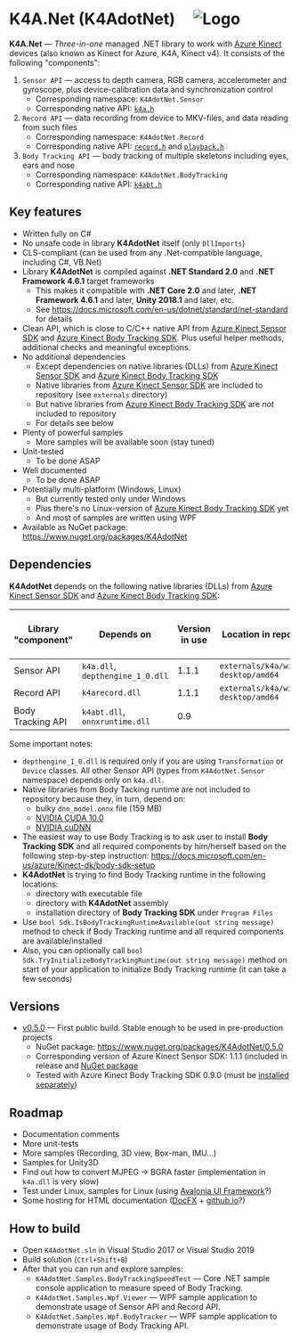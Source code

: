 # K4A.Net (K4AdotNet) &nbsp;&nbsp;&nbsp; ![Logo](https://github.com/bibigone/k4a.net/raw/master/K4AdotNet-64.png)

**K4A.Net** &mdash; *Three-in-one* managed .NET library to work with [Azure Kinect](https://azure.microsoft.com/en-us/services/kinect-dk/) devices (also known as Kinect for Azure, K4A, Kinect v4). It consists of the following "components":
1. `Sensor API` &mdash; access to depth camera, RGB camera, accelerometer and gyroscope, plus device-calibration data and synchronization control
   * Corresponding namespace: `K4AdotNet.Sensor`
   * Corresponding native API: [`k4a.h`](https://github.com/bibigone/k4a.net/blob/master/externals/k4a/include/k4a/k4a.h)
2. `Record API` &mdash; data recording from device to MKV-files, and data reading from such files
   * Corresponding namespace: `K4AdotNet.Record`
   * Corresponding native API: [`record.h`](https://github.com/bibigone/k4a.net/blob/master/externals/k4a/include/k4arecord/record.h) and [`playback.h`](https://github.com/bibigone/k4a.net/blob/master/externals/k4a/include/k4arecord/playback.h)
3. `Body Tracking API` &mdash; body tracking of multiple skeletons including eyes, ears and nose
   * Corresponding namespace: `K4AdotNet.BodyTracking`
   * Corresponding native API: [`k4abt.h`](https://github.com/bibigone/k4a.net/blob/master/externals/k4abt/include/k4abt.h)


## Key features

* Written fully on C#
* No unsafe code in library **K4AdotNet** itself (only `DllImports`)
* CLS-compliant (can be used from any .Net-compatible language, including C#, VB.Net)
* Library **K4AdotNet** is compiled against **.NET Standard 2.0** and **.NET Framework 4.6.1** target frameworks
  * This makes it compatible with **.NET Core 2.0** and later, **.NET Framework 4.6.1** and later, **Unity 2018.1** and later, etc.
  * See https://docs.microsoft.com/en-us/dotnet/standard/net-standard for details
* Clean API, which is close to C/C++ native API from [Azure Kinect Sensor SDK](https://docs.microsoft.com/en-us/azure/Kinect-dk/sensor-sdk-download) and [Azure Kinect Body Tracking SDK](https://docs.microsoft.com/en-us/azure/Kinect-dk/body-sdk-download). Plus useful helper methods, additional checks and meaningful exceptions.
* No additional dependencies
  * Except dependencies on native libraries (DLLs) from [Azure Kinect Sensor SDK](https://docs.microsoft.com/en-us/azure/Kinect-dk/sensor-sdk-download) and [Azure Kinect Body Tracking SDK](https://docs.microsoft.com/en-us/azure/Kinect-dk/body-sdk-download)
  * Native libraries from [Azure Kinect Sensor SDK](https://docs.microsoft.com/en-us/azure/Kinect-dk/sensor-sdk-download) are included to repository (see `externals` directory)
  * But native libraries from [Azure Kinect Body Tracking SDK](https://docs.microsoft.com/en-us/azure/Kinect-dk/body-sdk-download) are *not* included to repository
  * For details see below
* Plenty of powerful samples
  * More samples will be available soon (stay tuned)
* Unit-tested
  * To be done ASAP
* Well documented
  * To be done ASAP
* Potentially multi-platform (Windows, Linux)
  * But currently tested only under Windows
  * Plus there's no Linux-version of [Azure Kinect Body Tracking SDK](https://docs.microsoft.com/en-us/azure/Kinect-dk/body-sdk-download) yet
  * And most of samples are written using WPF
* Available as NuGet package: https://www.nuget.org/packages/K4AdotNet


## Dependencies

**K4AdotNet** depends on the following native libraries (DLLs) from [Azure Kinect Sensor SDK](https://docs.microsoft.com/en-us/azure/Kinect-dk/sensor-sdk-download) and [Azure Kinect Body Tracking SDK](https://docs.microsoft.com/en-us/azure/Kinect-dk/body-sdk-download):

| Library "component" | Depends on                       | Version in use | Location in repository                | Included in [NuGet package](https://www.nuget.org/packages/K4AdotNet) 
|---------------------|----------------------------------|----------------|---------------------------------------|--------------------------
| Sensor API          | `k4a.dll`, `depthengine_1_0.dll` | 1.1.1          | `externals/k4a/windows-desktop/amd64` | YES
| Record API          | `k4arecord.dll`                  | 1.1.1          | `externals/k4a/windows-desktop/amd64` | YES
| Body Tracking API   | `k4abt.dll`, `onnxruntime.dll`   | 0.9            |                                       | no

Some important notes:
* `depthengine_1_0.dll` is required only if you are using `Transformation` or `Device` classes. All other Sensor API (types from `K4AdotNet.Sensor` namespace) depends only on `k4a.dll`.
* Native libraries from Body Tacking runtime are not included to repository because they, in turn, depend on:
  * bulky `dnn_model.onnx` file (159 MB)
  * [NVIDIA CUDA 10.0](https://developer.nvidia.com/cuda-10.0-download-archive)
  * [NVIDIA cuDNN](https://developer.nvidia.com/cudnn)
* The easiest way to use Body Tracking is to ask user to install **Body Tracking SDK** and all required components by him/herself based on the following step-by-step instruction: https://docs.microsoft.com/en-us/azure/Kinect-dk/body-sdk-setup
* **K4AdotNet** is trying to find Body Tracking runtime in the following locations:
  * directory with executable file
  * directory with **K4AdotNet** assembly
  * installation directory of **Body Tracking SDK** under `Program Files`
* Use `bool Sdk.IsBodyTrackingRuntimeAvailable(out string message)` method to check if Body Tracking runtime and all required components are available/installed
* Also, you can optionally call `bool Sdk.TryInitializeBodyTrackingRuntime(out string message)` method on start of your application to initialize Body Tracking runtime (it can take a few seconds)


## Versions

* [v0.5.0](https://github.com/bibigone/k4a.net/releases/tag/v0.5.0) &mdash; First public build. Stable enough to be used in pre-production projects
  * NuGet package: https://www.nuget.org/packages/K4AdotNet/0.5.0
  * Corresponding version of Azure Kinect Sensor SDK: 1.1.1 (included in release and [NuGet package](https://www.nuget.org/packages/K4AdotNet/0.5.0)
  * Tested with Azure Kinect Body Tracking SDK 0.9.0 (must be [installed separately](https://docs.microsoft.com/en-us/azure/Kinect-dk/body-sdk-setup))


## Roadmap

* Documentation comments
* More unit-tests
* More samples (Recording, 3D view, Box-man, IMU...)
* Samples for Unity3D
* Find out how to convert MJPEG -> BGRA faster (implementation in `k4a.dll` is very slow)
* Test under Linux, samples for Linux (using [Avalonia UI Framework](http://avaloniaui.net/)?)
* Some hosting for HTML documentation ([DocFX](https://dotnet.github.io/docfx/) + [github.io](https://pages.github.com/)?)


## How to build

* Open `K4AdotNet.sln` in Visual Studio 2017 or Visual Studio 2019
* Build solution (`Ctrl+Shift+B`)
* After that you can run and explore samples:
  * `K4AdotNet.Samples.BodyTrackingSpeedTest` &mdash; Core .NET sample console application to measure speed of Body Tracking.
  * `K4AdotNet.Samples.Wpf.Viewer` &mdash; WPF sample application to demonstrate usage of Sensor API and Record API.
  * `K4AdotNet.Samples.Wpf.BodyTracker` &mdash; WPF sample application to demonstrate usage of Body Tracking API.
